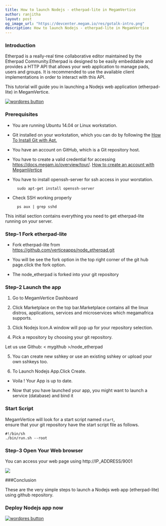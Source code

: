 ```yaml
---
title: How to launch Nodejs - etherpad-lite in MegamVertice
author: ranjitha
layout: post
og_image_url: "https://devcenter.megam.io/res/gotalk-intro.png"
description: How to launch Nodejs - etherpad-lite in MegamVertice
---
```


### Introduction

Etherpad is a really-real time collaborative editor maintained by the Etherpad Community.Etherpad is designed to be easily embeddable and provides a HTTP API that allows your web application to manage pads, users and groups. It is recommended to use the available client implementations in order to interact with this API.

This tutorial will guide you in launching a Nodejs web application (etherpad-lite) in MegamVertice.

<a href="https://docs.megam.io/installation/prequisites/" target="_blank">
<img src="https://s3-ap-southeast-1.amazonaws.com/megampub/images/vertice/DEPLOY-TO-MEGAM-VERTICE-BIG.png" alt="wordpres button" /></a>

### Prerequisites


* You are running Ubuntu 14.04 or Linux workstation.

* Git installed on your workstation, which you can do by following the [How To Install Git with Apt.](https://www.digitalocean.com/community/tutorials/how-to-install-git-on-ubuntu-14-04)

* You have an account on GitHub, which is a Git repository host.

* You have to create a valid credential for accessing https://docs.megam.io/overview/tour/. [How to create an account with MegamVertice](http://devcenter.megam.io/2016/05/27/how-to-launch-ubuntu/)

* You have to install openssh-server for ssh access in your worstation.

		sudo apt-get install openssh-server

* Check SSH working properly

		ps aux | grep sshd

This initial section contains everything you need to get etherpad-lite running on your server.

### Step-1 Fork etherpad-lite
* Fork etherpad-lite
from https://github.com/verticeapps/node_etherpad.git

* You will be see the fork option in the top right corner of the git hub page.click the fork option.

* The node_etherpad is forked into your git repository

### Step-2 Launch the app
1. Go to MegamVertice Dashboard

2. Click Marketplace on the top bar.Marketplace contains all the linux distros, applications, services and microservices which megamafrica supports.

3. Click Nodejs Icon.A window will pop up for your repository selection.

4. Pick a repository by choosing your git repository.

  Let us use Github: < mygithub >/node_etherpad

5. You can create new sshkey or use an existing sshkey or upload your own sshkeys too.

6. To Launch Nodejs App.Click Create.

* Voila ! Your App is up to date.

* Now that you have launched your app, you might want to launch a service (database) and bind it

### Start Script
MegamVertice will look for a start script named `start`,  
ensure that your git repository have the start script file as follows.

 	#!/bin/sh
 	./bin/run.sh --root


### **Step-3 Open Your Web browser**
You can access your web page using http://IP_ADDRESS/9001


![](/content/images/2016/05/node.png)

###Conclusion

These are the very simple steps to launch a Nodejs web app (etherpad-lite) using github repository.

### Deploy Nodejs app now
<a href="https://docs.megam.io/installation/prequisites/" target="_blank">
<img src="https://s3-ap-southeast-1.amazonaws.com/megampub/images/vertice/DEPLOY-TO-MEGAM-VERTICE-BIG.png" alt="wordpres button" /></a>
